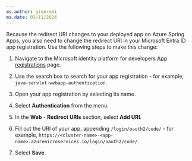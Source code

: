 ```yaml
---
ms.author: givermei
ms.date: 03/11/2024
---
```


Because the redirect URI changes to your deployed app on Azure Spring Apps, you also need to change the redirect URI in your Microsoft Entra ID app registration. Use the following steps to make this change:

1. Navigate to the Microsoft identity platform for developers [App registrations](https://go.microsoft.com/fwlink/?linkid=2083908) page.

1. Use the search box to search for your app registration - for example, `java-servlet-webapp-authentication`.

1. Open your app registration by selecting its name.

1. Select **Authentication** from the menu.

1. In the **Web** - **Redirect URIs** section, select **Add URI**.

1. Fill out the URI of your app, appending `/login/oauth2/code/` - for example, `https://<cluster-name>-<app-name>.azuremicroservices.io/login/oauth2/code/`.

1. Select **Save**.
